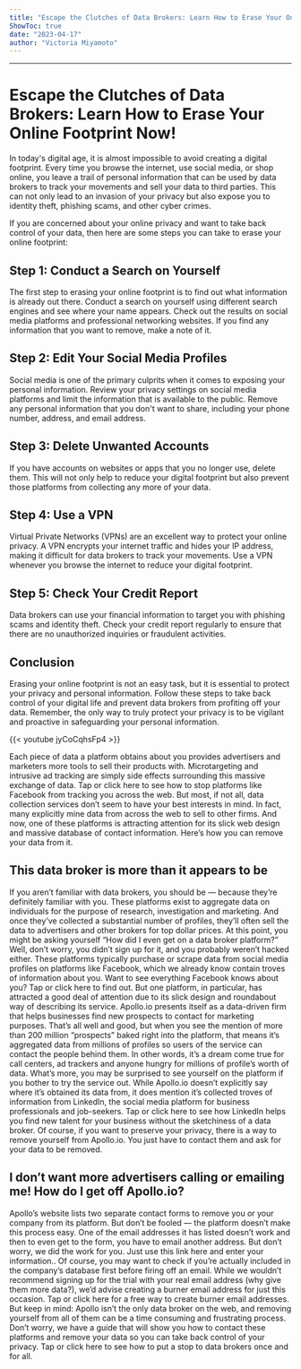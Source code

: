 ```yaml
---
title: "Escape the Clutches of Data Brokers: Learn How to Erase Your Online Footprint Now!"
ShowToc: true 
date: "2023-04-17"
author: "Victoria Miyamoto"
---
```

*****
# Escape the Clutches of Data Brokers: Learn How to Erase Your Online Footprint Now!

In today's digital age, it is almost impossible to avoid creating a digital footprint. Every time you browse the internet, use social media, or shop online, you leave a trail of personal information that can be used by data brokers to track your movements and sell your data to third parties. This can not only lead to an invasion of your privacy but also expose you to identity theft, phishing scams, and other cyber crimes. 

If you are concerned about your online privacy and want to take back control of your data, then here are some steps you can take to erase your online footprint: 

## Step 1: Conduct a Search on Yourself 

The first step to erasing your online footprint is to find out what information is already out there. Conduct a search on yourself using different search engines and see where your name appears. Check out the results on social media platforms and professional networking websites. If you find any information that you want to remove, make a note of it. 

## Step 2: Edit Your Social Media Profiles 

Social media is one of the primary culprits when it comes to exposing your personal information. Review your privacy settings on social media platforms and limit the information that is available to the public. Remove any personal information that you don't want to share, including your phone number, address, and email address. 

## Step 3: Delete Unwanted Accounts 

If you have accounts on websites or apps that you no longer use, delete them. This will not only help to reduce your digital footprint but also prevent those platforms from collecting any more of your data. 

## Step 4: Use a VPN 

Virtual Private Networks (VPNs) are an excellent way to protect your online privacy. A VPN encrypts your internet traffic and hides your IP address, making it difficult for data brokers to track your movements. Use a VPN whenever you browse the internet to reduce your digital footprint. 

## Step 5: Check Your Credit Report 

Data brokers can use your financial information to target you with phishing scams and identity theft. Check your credit report regularly to ensure that there are no unauthorized inquiries or fraudulent activities. 

## Conclusion 

Erasing your online footprint is not an easy task, but it is essential to protect your privacy and personal information. Follow these steps to take back control of your digital life and prevent data brokers from profiting off your data. Remember, the only way to truly protect your privacy is to be vigilant and proactive in safeguarding your personal information.

{{< youtube jyCoCqhsFp4 >}} 



Each piece of data a platform obtains about you provides advertisers and marketers more tools to sell their products with. Microtargeting and intrusive ad tracking are simply side effects surrounding this massive exchange of data. Tap or click here to see how to stop platforms like Facebook from tracking you across the web.
But most, if not all, data collection services don’t seem to have your best interests in mind. In fact, many explicitly mine data from across the web to sell to other firms. And now, one of these platforms is attracting attention for its slick web design and massive database of contact information. Here’s how you can remove your data from it.

 
## This data broker is more than it appears to be


If you aren’t familiar with data brokers, you should be — because they’re definitely familiar with you. These platforms exist to aggregate data on individuals for the purpose of research, investigation and marketing. And once they’ve collected a substantial number of profiles, they’ll often sell the data to advertisers and other brokers for top dollar prices.
At this point, you might be asking yourself “How did I even get on a data broker platform?” Well, don’t worry, you didn’t sign up for it, and you probably weren’t hacked either. These platforms typically purchase or scrape data from social media profiles on platforms like Facebook, which we already know contain troves of information about you.
Want to see everything Facebook knows about you? Tap or click here to find out.
But one platform, in particular, has attracted a good deal of attention due to its slick design and roundabout way of describing its service. 
Apollo.io presents itself as a data-driven firm that helps businesses find new prospects to contact for marketing purposes. That’s all well and good, but when you see the mention of more than 200 million “prospects” baked right into the platform, that means it’s aggregated data from millions of profiles so users of the service can contact the people behind them.
In other words, it’s a dream come true for call centers, ad trackers and anyone hungry for millions of profile’s worth of data.
What’s more, you may be surprised to see yourself on the platform if you bother to try the service out. While Apollo.io doesn’t explicitly say where it’s obtained its data from, it does mention it’s collected troves of information from LinkedIn, the social media platform for business professionals and job-seekers.
Tap or click here to see how LinkedIn helps you find new talent for your business without the sketchiness of a data broker.
Of course, if you want to preserve your privacy, there is a way to remove yourself from Apollo.io. You just have to contact them and ask for your data to be removed.

 
## I don’t want more advertisers calling or emailing me! How do I get off Apollo.io?


Apollo’s website lists two separate contact forms to remove you or your company from its platform. But don’t be fooled — the platform doesn’t make this process easy. One of the email addresses it has listed doesn’t work and then to even get to the form, you have to email another address. 
But don’t worry, we did the work for you. Just use this link here and enter your information..
Of course, you may want to check if you’re actually included in the company’s database first before firing off an email. While we wouldn’t recommend signing up for the trial with your real email address (why give them more data?), we’d advise creating a burner email address for just this occasion. Tap or click here for a free way to create burner email addresses.
But keep in mind: Apollo isn’t the only data broker on the web, and removing yourself from all of them can be a time consuming and frustrating process. Don’t worry, we have a guide that will show you how to contact these platforms and remove your data so you can take back control of your privacy.
Tap or click here to see how to put a stop to data brokers once and for all.





